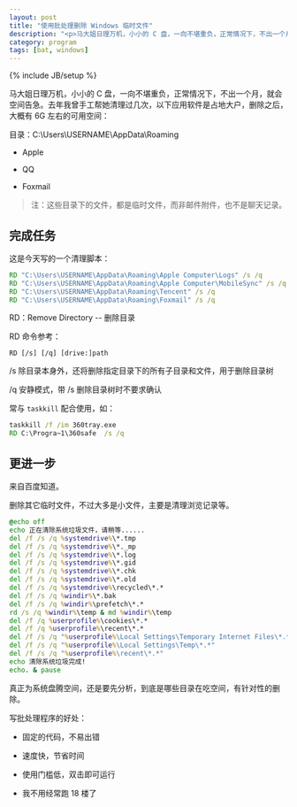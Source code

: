 ```yaml
---
layout: post
title: "使用批处理删除 Windows 临时文件"
description: "<p>马大姐日理万机，小小的 C 盘，一向不堪重负，正常情况下，不出一个月，就会空间告急。去年我曾手工帮她清理过几次，以下应用软件是占地大户，删除之后，大概有 6G 左右的可用空间：</p><p>Roaming 目录</p><ul><li><p>Apple</p></li><li><p>QQ</p></li><li><p>Foxmail</p></li></ul><blockquote class='warning'>注：都是临时文件，而非邮件附件，也不是聊天记录。</blockquote>"
category: program
tags: [bat, windows]
---
```

{% include JB/setup %}

马大姐日理万机，小小的 C 盘，一向不堪重负，正常情况下，不出一个月，就会空间告急。去年我曾手工帮她清理过几次，以下应用软件是占地大户，删除之后，大概有 6G 左右的可用空间：

目录：C:\Users\USERNAME\AppData\Roaming

* Apple
 
* QQ

* Foxmail

<blockquote class="warning">注：这些目录下的文件，都是临时文件，而非邮件附件，也不是聊天记录。</blockquote>

## 完成任务

这是今天写的一个清理脚本：

```bat
RD "C:\Users\USERNAME\AppData\Roaming\Apple Computer\Logs" /s /q
RD "C:\Users\USERNAME\AppData\Roaming\Apple Computer\MobileSync" /s /q
RD "C:\Users\USERNAME\AppData\Roaming\Tencent" /s /q
RD "C:\Users\USERNAME\AppData\Roaming\Foxmail" /s /q
```

RD：Remove Directory -- 删除目录

RD 命令参考：

```
RD [/s] [/q] [drive:]path
```

/s    除目录本身外，还将删除指定目录下的所有子目录和文件，用于删除目录树

/q    安静模式，带 /s 删除目录树时不要求确认

常与 `taskkill` 配合使用，如：

```bat
taskkill /f /im 360tray.exe
RD C:\Progra~1\360safe  /s /q
```

## 更进一步

来自百度知道。

删除其它临时文件，不过大多是小文件，主要是清理浏览记录等。

```bat
@echo off 
echo 正在清除系统垃圾文件，请稍等...... 
del /f /s /q %systemdrive%\*.tmp 
del /f /s /q %systemdrive%\*._mp 
del /f /s /q %systemdrive%\*.log 
del /f /s /q %systemdrive%\*.gid 
del /f /s /q %systemdrive%\*.chk 
del /f /s /q %systemdrive%\*.old 
del /f /s /q %systemdrive%\recycled\*.* 
del /f /s /q %windir%\*.bak 
del /f /s /q %windir%\prefetch\*.* 
rd /s /q %windir%\temp & md %windir%\temp 
del /f /q %userprofile%\cookies\*.* 
del /f /q %userprofile%\recent\*.* 
del /f /s /q "%userprofile%\Local Settings\Temporary Internet Files\*.*" 
del /f /s /q "%userprofile%\Local Settings\Temp\*.*" 
del /f /s /q "%userprofile%\recent\*.*" 
echo 清除系统垃圾完成! 
echo. & pause 
```

真正为系统盘腾空间，还是要先分析，到底是哪些目录在吃空间，有针对性的删除。

写批处理程序的好处：

* 固定的代码，不易出错

* 速度快，节省时间

* 使用门槛低，双击即可运行

* 我不用经常跑 18 楼了









